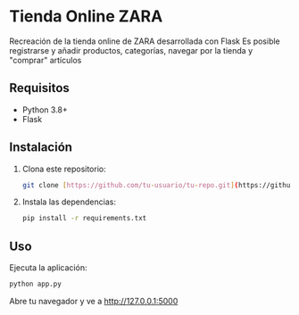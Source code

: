 # Tienda Online ZARA
Recreación de la tienda online de ZARA desarrollada con Flask
Es posible registrarse y añadir productos, categorías, navegar por la tienda y "comprar" artículos

## Requisitos

- Python 3.8+
- Flask

## Instalación

1. Clona este repositorio:
   ```bash
   git clone [https://github.com/tu-usuario/tu-repo.git](https://github.com/PepVerger/tienda_online_nodual.git)

2. Instala las dependencias:
   ```bash
   pip install -r requirements.txt

## Uso

Ejecuta la aplicación:
```bash
python app.py
```

Abre tu navegador y ve a http://127.0.0.1:5000
